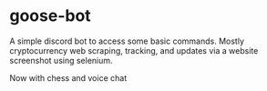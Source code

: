 # goose-bot
A simple discord bot to access some basic commands. Mostly cryptocurrency web scraping, tracking, and updates via a website screenshot using selenium.

Now with chess and voice chat
